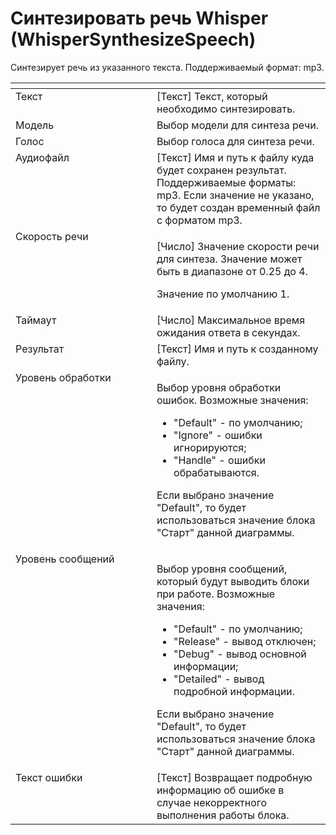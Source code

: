 # Синтезировать речь Whisper (WhisperSynthesizeSpeech)

Синтезирует речь из указанного текста. Поддерживаемый формат: mp3.

<table data-header-hidden><thead><tr><th width="284.48333740234375" valign="top"></th><th width="322.449951171875" valign="top"></th></tr></thead><tbody><tr><td valign="top">Текст</td><td valign="top">[Текст] Текст, который необходимо синтезировать.</td></tr><tr><td valign="top">Модель</td><td valign="top">Выбор модели для синтеза речи.</td></tr><tr><td valign="top">Голос</td><td valign="top">Выбор голоса для синтеза речи.</td></tr><tr><td valign="top">Аудиофайл</td><td valign="top">[Текст] Имя и путь к файлу куда будет сохранен результат. Поддерживаемые форматы: mp3. Если значение не указано, то будет создан временный файл с форматом mp3.</td></tr><tr><td valign="top">Скорость речи</td><td valign="top"><p>[Число] Значение скорости речи для синтеза. Значение может быть в диапазоне от 0.25 до 4. </p><p></p><p>Значение по умолчанию 1.</p></td></tr><tr><td valign="top">Таймаут</td><td valign="top">[Число] Максимальное время ожидания ответа в секундах.</td></tr><tr><td valign="top">Результат</td><td valign="top">[Текст] Имя и путь к созданному файлу.</td></tr><tr><td valign="top">Уровень обработки</td><td valign="top"><p>Выбор уровня обработки ошибок. Возможные значения: </p><ul><li>"Default" - по умолчанию; </li><li>"Ignore" - ошибки игнорируются; </li><li>"Handle" - ошибки обрабатываются. </li></ul><p>Если выбрано значение "Default", то будет использоваться значение блока "Старт" данной диаграммы.</p></td></tr><tr><td valign="top">Уровень сообщений</td><td valign="top"><p>Выбор уровня сообщений, который будут выводить блоки при работе. Возможные значения: </p><ul><li>"Default" - по умолчанию; </li><li>"Release" - вывод отключен; </li><li>"Debug" - вывод основной информации; </li><li>"Detailed" - вывод подробной информации. </li></ul><p>Если выбрано значение "Default", то будет использоваться значение блока "Старт" данной диаграммы.</p></td></tr><tr><td valign="top">Текст ошибки</td><td valign="top">[Текст] Возвращает подробную информацию об ошибке в случае некорректного выполнения работы блока.</td></tr></tbody></table>
